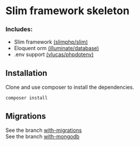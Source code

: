# Slim framework skeleton

### Includes:
- Slim framework [(slimphp/slim)](https://github.com/slimphp/Slim)
- Eloquent orm [(illuminate/database)](https://github.com/illuminate/database)
- .env support [(vlucas/phpdotenv)](https://github.com/vlucas/phpdotenv)

## Installation
Clone and use composer to install the dependencies.
 ```
 composer install
 ```
 
## Migrations
See the branch [with-migrations](https://github.com/brunobvieira/slim-skeleton/tree/with-migrations)  
See the branch [with-mongodb](https://github.com/brunobvieira/slim-skeleton/tree/with-mongodb)
